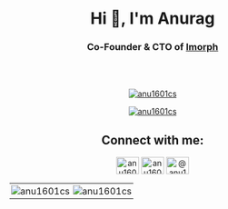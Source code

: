 <h1 align="center">Hi 👋, I'm Anurag</h1>
<h3 align="center">Co-Founder & CTO of <a href="https://imorph.io" target="_blank">Imorph</a></h3>
<br/>
<br/>

<p align="center"> <a href="https://github.com/ryo-ma/github-profile-trophy"><img src="https://github-profile-trophy.vercel.app/?username=anu1601cs&margin-w=8" alt="anu1601cs" /></a> </p>

<p align="center"> <a href="https://twitter.com/anu1601cs" target="blank"><img src="https://img.shields.io/twitter/follow/anu1601cs?logo=twitter&style=for-the-badge" alt="anu1601cs" /></a> </p>


<h2 align="center">Connect with me:</h3>
<p align="center">
<a href="https://www.linkedin.com/in/anurag-kumar-1942a7147/" target="blank"><img align="center" src="https://cdn.jsdelivr.net/npm/simple-icons@3.0.1/icons/linkedin.svg" alt="anu1601cs" height="30" width="40" /></a>
<a href="https://twitter.com/anuragteapot" target="blank"><img align="center" src="https://cdn.jsdelivr.net/npm/simple-icons@3.0.1/icons/twitter.svg" alt="anu1601cs" height="30" width="40" /></a>
<a href="https://medium.com/@anu1601cs" target="blank"><img align="center" src="https://cdn.jsdelivr.net/npm/simple-icons@3.0.1/icons/medium.svg" alt="@anu1601cs" height="30" width="40" /></a>
</p>
<table>
  <tr>
    <td style="border:none; padding: 3px" valign="top"><img src="https://github-readme-stats.vercel.app/api/top-langs?username=anu1601cs&show_icons=true&hide_border=true&locale=en&layout=compact" alt="anu1601cs" /></td>
    <td style="border:none; padding: 3px" valign="top"><img src="https://github-readme-stats.vercel.app/api?username=anu1601cs&show_icons=true&hide_border=true&locale=en" alt="anu1601cs" /></td>
  </tr>
</table>
